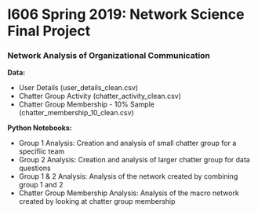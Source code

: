 # I606 Spring 2019: Network Science Final Project
### Network Analysis of Organizational Communication

**Data:**

- User Details (user_details_clean.csv) 
- Chatter Group Activity (chatter_activity_clean.csv)
- Chatter Group Membership - 10% Sample (chatter_membership_10_clean.csv)

**Python Notebooks:**

- Group 1 Analysis:  Creation and analysis of small chatter group for a specifiic team
- Group 2 Analysis:  Creation and analysis of larger chatter group for data questions
- Group 1 & 2 Analysis:  Analysis of the network created by combining group 1 and 2
- Chatter Group Membership Analysis:  Analysis of the macro network created by looking at chatter group membership
